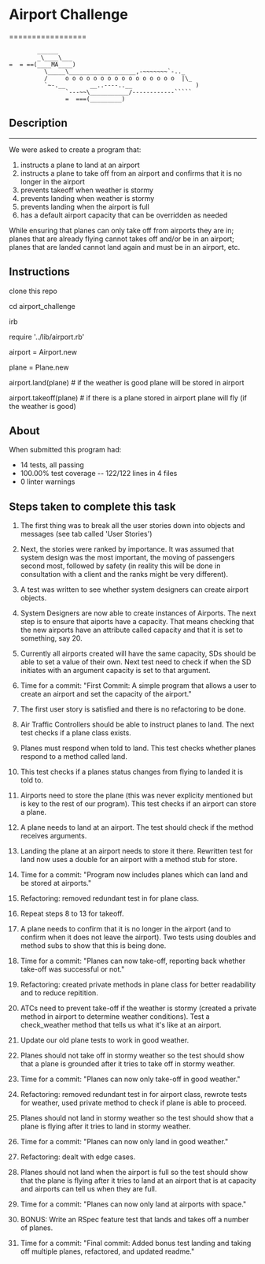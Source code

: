 # Airport Challenge
=================

```
        ______
        _\____\___
=  = ==(____MA____)
          \_____\___________________,-~~~~~~~`-.._
          /     o o o o o o o o o o o o o o o o  |\_
          `~-.__       __..----..__                  )
                `---~~\___________/------------`````
                =  ===(_________)

```

## Description
-----

We were asked to create a program that:
1. instructs a plane to land at an airport
2. instructs a plane to take off from an airport and confirms that it is no longer in the airport
3. prevents takeoff when weather is stormy
4. prevents landing when weather is stormy
5. prevents landing when the airport is full
6. has a default airport capacity that can be overridden as needed

While ensuring that planes can only take off from airports they are in; planes that are already flying cannot takes off and/or be in an airport; planes that are landed cannot land again and must be in an airport, etc.

## Instructions
clone this repo

cd airport_challenge

irb

require '../lib/airport.rb'

airport = Airport.new

plane = Plane.new

airport.land(plane) # if the weather is good plane will be stored in airport

airport.takeoff(plane) # if there is a plane stored in airport plane will fly (if the weather is good)

## About
When submitted this program had:
*   14 tests, all passing
*   100.00% test coverage -- 122/122 lines in 4 files
*   0 linter warnings

## Steps taken to complete this task
1.  The first thing was to break all the user stories down into objects and messages (see tab called 'User Stories')

2.  Next, the stories were ranked by importance. It was assumed that system design was the most important, the moving of passengers second most, followed by safety (in reality this will be done in consultation with a client and the ranks might be very different).

3.  A test was written to see whether system designers can create airport objects.

4.  System Designers are now able to create instances of Airports. The next step is to ensure that aiports have a capacity. That means checking that the new airports have an attribute called capacity and that it is set to something, say 20.

5.  Currently all airports created will have the same capacity, SDs should be able to set a value of their own. Next test need to check if when the SD initiates with an argument capacity is set to that argument.

6.  Time for a commit: "First Commit: A simple program that allows a user to create an airport and set the capacity of the airport."

7.  The first user story is satisfied and there is no refactoring to be done.

8.  Air Traffic Controllers should be able to instruct planes to land. The next test checks if a plane class exists.

9.  Planes must respond when told to land. This test checks whether planes respond to a method called land.

10. This test checks if a planes status changes from flying to landed it is told to.

11. Airports need to store the plane (this was never explicity mentioned but is key to the rest of our program). This test checks if an airport can store a plane.

12. A plane needs to land at an airport. The test should check if the method receives arguments.

13. Landing the plane at an airport needs to store it there. Rewritten test for land now uses a double for an airport with a method stub for store.

14. Time for a commit: "Program now includes planes which can land and be stored at airports."

15. Refactoring: removed redundant test in for plane class.

16. Repeat steps 8 to 13 for takeoff.

17. A plane needs to confirm that it is no longer in the airport (and to confirm when it does not leave the airport). Two tests using doubles and method subs to show that this is being done.

18. Time for a commit: "Planes can now take-off, reporting back whether take-off was successful or not."

19. Refactoring: created private methods in plane class for better readability and to reduce repitition.

20. ATCs need to prevent take-off if the weather is stormy (created a private method in airport to determine weather conditions). Test a check_weather method that tells us what it's like at an airport.

21. Update our old plane tests to work in good weather.

22. Planes should not take off in stormy weather so the test should show that a plane is grounded after it tries to take off in stormy weather.

23. Time for a commit: "Planes can now only take-off in good weather."

24. Refactoring: removed redundant test in for airport class, rewrote tests for weather, used private method to check if plane is able to proceed.

25. Planes should not land in stormy weather so the test should show that a plane is flying after it tries to land in stormy weather.

26. Time for a commit: "Planes can now only land in good weather."

27. Refactoring: dealt with edge cases.

28. Planes should not land when the airport is full so the test should show that the plane is flying after it tries to land at an airport that is at capacity and airports can tell us when they are full.

29. Time for a commit: "Planes can now only land at airports with space."

30. BONUS: Write an RSpec feature test that lands and takes off a number of planes.

31. Time for a commit: "Final commit: Added bonus test landing and taking off multiple planes, refactored, and updated readme."
